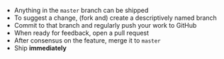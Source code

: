 * Anything in the `master` branch can be shipped
* To suggest a change, (fork and) create a descriptively named branch
* Commit to that branch and regularly push your work to GitHub
* When ready for feedback, open a pull request
* After consensus on the feature, merge it to `master`
* Ship **immediately**

